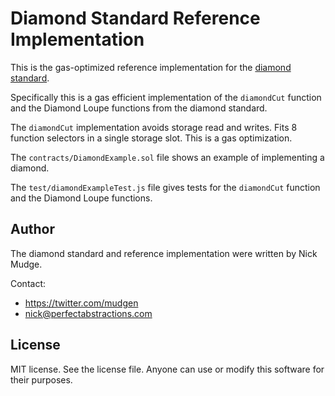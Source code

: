 # Diamond Standard Reference Implementation
This is the gas-optimized reference implementation for the [diamond standard](https://github.com/ethereum/EIPs/issues/2535).

Specifically this is a gas efficient implementation of the `diamondCut` function and the Diamond Loupe functions from the diamond standard.

The `diamondCut` implementation avoids storage read and writes. Fits 8 function selectors in a single storage slot. This is a gas optimization.

The `contracts/DiamondExample.sol` file shows an example of implementing a diamond.

The `test/diamondExampleTest.js` file gives tests for the `diamondCut` function and the Diamond Loupe functions.

## Author
The diamond standard and reference implementation were written by Nick Mudge.

Contact:

* https://twitter.com/mudgen
* nick@perfectabstractions.com

## License

MIT license. See the license file.
Anyone can use or modify this software for their purposes.
